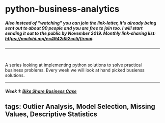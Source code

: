 # python-business-analytics
##### Also instead of "watching"  you can **join** the link-letter, it's already being sent out to about 90 people and you are free to join too. I will start sending it out to the public by November 2019. Monthly link-sharing list: https://mailchi.mp/ec4942d52cc5/firmai. 
---
</br>

A series looking at implementing python solutions to solve practical business problems. Every week we will look at hand picked busienss solutions. 

---
##### Week 1: [Bike Share Business Case](https://mailchi.mp/ec4942d52cc5/firmai)

tags: Outlier Analysis, Model Selection, Missing Values, Descriptive Statistics
---

